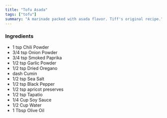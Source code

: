 ```yaml
---
title: "Tofu Asada"
tags: ["tofu"]
summary: "A marinade packed with asada flavor. Tiff's original recipe."
---
```


### Ingredients

- 1 tsp Chili Powder
- 3/4 tsp Onion Powder
- 3/4 tsp Smoked Paprika
- 1/2 tsp Garlic Powder
- 1/2 tsp Dried Oregano
- dash Cumin
- 1/2 tsp Sea Salt
- 1/2 tsp Black Pepper
- 1/2 tsp apricot preserves
- 1/2 tsp Tapatio
- 1/4 Cup Soy Sauce
- 1/2 Cup Water
- 1 Tbsp Olive Oil
